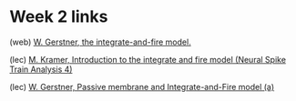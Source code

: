 # Week 2 links

(web) <a href="http://lcn.epfl.ch/~gerstner/SPNM/node26.html">W. Gerstner, the integrate-and-fire model.</a>

(lec) <a href="https://www.samsi.info/news-and-media/27-jul-drs-m-kramer-and-u-eden-samsi/">M. Kramer, Introduction to the integrate and fire model (Neural Spike Train Analysis 4)</a>

(lec) <a href="http://klewel.com/conferences/epfl-neural-networks/index.php?talkID=1">W. Gerstner, Passive membrane and Integrate-and-Fire model (a)</a>
